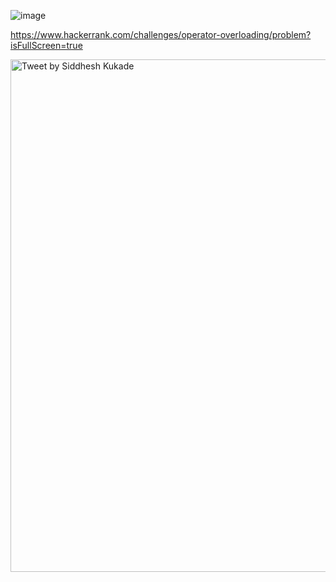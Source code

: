 ![image](https://user-images.githubusercontent.com/65951872/179449064-86b66d2d-2881-4f4d-a83d-cff96dc61510.png)


https://www.hackerrank.com/challenges/operator-overloading/problem?isFullScreen=true

<img width="820" alt="Tweet by Siddhesh Kukade" src="https://user-images.githubusercontent.com/65951872/179449202-fb0d5aea-9c00-46fe-8048-e70de9309177.png">
